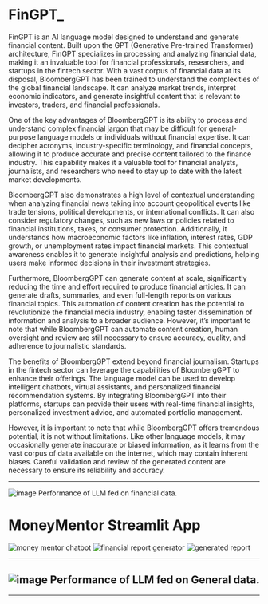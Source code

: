# FinGPT_
FinGPT is an AI language model designed to understand and generate financial content. Built upon the GPT (Generative Pre-trained Transformer) architecture, FinGPT specializes in processing and analyzing financial data, making it an invaluable tool for financial professionals, researchers, and startups in the fintech sector.
With a vast corpus of financial data at its disposal, BloombergGPT has been trained to understand the complexities of the global financial landscape. It can analyze market trends, interpret economic indicators, and generate insightful content that is relevant to investors, traders, and financial professionals.

One of the key advantages of BloombergGPT is its ability to process and understand complex financial jargon that may be difficult for general-purpose language models or individuals without financial expertise. It can decipher acronyms, industry-specific terminology, and financial concepts, allowing it to produce accurate and precise content tailored to the finance industry. This capability makes it a valuable tool for financial analysts, journalists, and researchers who need to stay up to date with the latest market developments.

BloombergGPT also demonstrates a high level of contextual understanding when analyzing financial news taking into account geopolitical events like trade tensions, political developments, or international conflicts. It can also consider regulatory changes, such as new laws or policies related to financial institutions, taxes, or consumer protection. Additionally, it understands how macroeconomic factors like inflation, interest rates, GDP growth, or unemployment rates impact financial markets. This contextual awareness enables it to generate insightful analysis and predictions, helping users make informed decisions in their investment strategies.

Furthermore, BloombergGPT can generate content at scale, significantly reducing the time and effort required to produce financial articles. It can generate drafts, summaries, and even full-length reports on various financial topics. This automation of content creation has the potential to revolutionize the financial media industry, enabling faster dissemination of information and analysis to a broader audience. However, it’s important to note that while BloombergGPT can automate content creation, human oversight and review are still necessary to ensure accuracy, quality, and adherence to journalistic standards.

The benefits of BloombergGPT extend beyond financial journalism. Startups in the fintech sector can leverage the capabilities of BloombergGPT to enhance their offerings. The language model can be used to develop intelligent chatbots, virtual assistants, and personalized financial recommendation systems. By integrating BloombergGPT into their platforms, startups can provide their users with real-time financial insights, personalized investment advice, and automated portfolio management.

However, it is important to note that while BloombergGPT offers tremendous potential, it is not without limitations. Like other language models, it may occasionally generate inaccurate or biased information, as it learns from the vast corpus of data available on the internet, which may contain inherent biases. Careful validation and review of the generated content are necessary to ensure its reliability and accuracy.

-------------------
![image](https://github.com/samkamau81/FinGPT_/assets/63351043/9f318674-6bc7-4dcd-be1d-8559c3776e1a)
Performance of LLM fed on financial data.
# MoneyMentor Streamlit App
![money mentor chatbot](https://github.com/samkamau81/FinGPT_/assets/63351043/2193b782-8607-4ca1-9b14-924667bcf289)
![financial report generator](https://github.com/samkamau81/FinGPT_/assets/63351043/9cfbcb42-a0ea-4ae8-8d26-6733835b4b51)
![generated report](https://github.com/samkamau81/FinGPT_/assets/63351043/c79f75cc-2228-46fe-88cf-08cfa793bff9)



-------------------
![image](https://github.com/samkamau81/FinGPT_/assets/63351043/0e19a88c-acc5-4658-9dc4-e099d39dd358) 
Performance of LLM fed on General data.
------------------

-----------------
